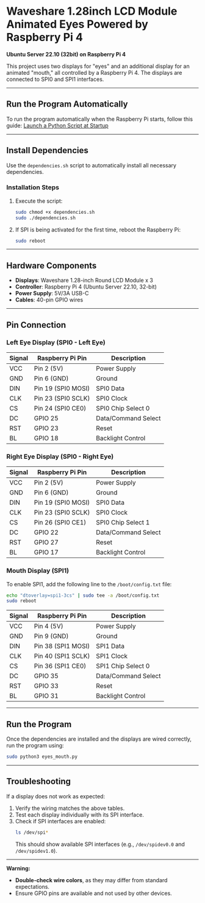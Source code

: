 # Waveshare 1.28inch LCD Module Animated Eyes Powered by Raspberry Pi 4

**Ubuntu Server 22.10 (32bit) on Raspberry Pi 4**

This project uses two displays for "eyes" and an additional display for an animated "mouth," all controlled by a Raspberry Pi 4. The displays are connected to SPI0 and SPI1 interfaces.

---

## **Run the Program Automatically**

To run the program automatically when the Raspberry Pi starts, follow this guide: 
[Launch a Python Script at Startup](https://www.raspberrypi-france.fr/lancer-un-script-python-au-demarrage-du-raspberry-pi/)

---

## **Install Dependencies**

Use the `dependencies.sh` script to automatically install all necessary dependencies.

### **Installation Steps**
1. Execute the script:
   ```bash
   sudo chmod +x dependencies.sh
   sudo ./dependencies.sh
   ```

2. If SPI is being activated for the first time, reboot the Raspberry Pi:
   ```bash
   sudo reboot
   ```

---

## **Hardware Components**

- **Displays**: Waveshare 1.28-inch Round LCD Module x 3 
- **Controller**: Raspberry Pi 4 (Ubuntu Server 22.10, 32-bit) 
- **Power Supply**: 5V/3A USB-C 
- **Cables**: 40-pin GPIO wires 

---

## **Pin Connection**

### **Left Eye Display (SPI0 - Left Eye)**

| Signal | Raspberry Pi Pin | Description          |
|--------|-------------------|----------------------|
| VCC    | Pin 2 (5V)        | Power Supply         |
| GND    | Pin 6 (GND)       | Ground               |
| DIN    | Pin 19 (SPI0 MOSI)| SPI0 Data            |
| CLK    | Pin 23 (SPI0 SCLK)| SPI0 Clock           |
| CS     | Pin 24 (SPI0 CE0) | SPI0 Chip Select 0   |
| DC     | GPIO 25           | Data/Command Select  |
| RST    | GPIO 23           | Reset                |
| BL     | GPIO 18           | Backlight Control    |

### **Right Eye Display (SPI0 - Right Eye)**

| Signal | Raspberry Pi Pin | Description          |
|--------|-------------------|----------------------|
| VCC    | Pin 2 (5V)        | Power Supply         |
| GND    | Pin 6 (GND)       | Ground               |
| DIN    | Pin 19 (SPI0 MOSI)| SPI0 Data            |
| CLK    | Pin 23 (SPI0 SCLK)| SPI0 Clock           |
| CS     | Pin 26 (SPI0 CE1) | SPI0 Chip Select 1   |
| DC     | GPIO 22           | Data/Command Select  |
| RST    | GPIO 27           | Reset                |
| BL     | GPIO 17           | Backlight Control    |

### **Mouth Display (SPI1)**

To enable SPI1, add the following line to the `/boot/config.txt` file:
```bash
echo "dtoverlay=spi1-3cs" | sudo tee -a /boot/config.txt
sudo reboot
```

| Signal | Raspberry Pi Pin | Description          |
|--------|-------------------|----------------------|
| VCC    | Pin 4 (5V)        | Power Supply         |
| GND    | Pin 9 (GND)       | Ground               |
| DIN    | Pin 38 (SPI1 MOSI)| SPI1 Data            |
| CLK    | Pin 40 (SPI1 SCLK)| SPI1 Clock           |
| CS     | Pin 36 (SPI1 CE0) | SPI1 Chip Select 0   |
| DC     | GPIO 35           | Data/Command Select  |
| RST    | GPIO 33           | Reset                |
| BL     | GPIO 31           | Backlight Control    |

---

## **Run the Program**

Once the dependencies are installed and the displays are wired correctly, run the program using:

```bash
sudo python3 eyes_mouth.py
```

---

## **Troubleshooting**

If a display does not work as expected: 
1. Verify the wiring matches the above tables. 
2. Test each display individually with its SPI interface. 
3. Check if SPI interfaces are enabled:
   ```bash
   ls /dev/spi*
   ```
   This should show available SPI interfaces (e.g., `/dev/spidev0.0` and `/dev/spidev1.0`).

---

**Warning:** 
- **Double-check wire colors**, as they may differ from standard expectations. 
- Ensure GPIO pins are available and not used by other devices.
